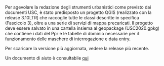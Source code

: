 
Per agevolare la redazione degli strumenti urbanistici come previsto dai documenti USC, è stato predisposto un progetto QGIS (realizzato con la release 3.10LTR) che raccoglie tutte le classi descritte in specifica (Fascicolo 3), oltre a una serie di servizi di mappa precaricati.
Il progetto deve essere salvato in una cartella insiema al geopackage (USC2020.gpkg) che contiene i dati del Ppr e le tabelle di dominio necessarie per il funzionamento delle maschere di interrogazione e data entry.

Per scaricare la versione più aggiornata, vedere la release più recente.

Un documento di aiuto è consultabile [qui](https://docs.google.com/document/d/1Fz5zn54UdLSFZMBj04jOkxKPfY_u2rV75DFCAJcHPvU/edit?usp=sharing)
